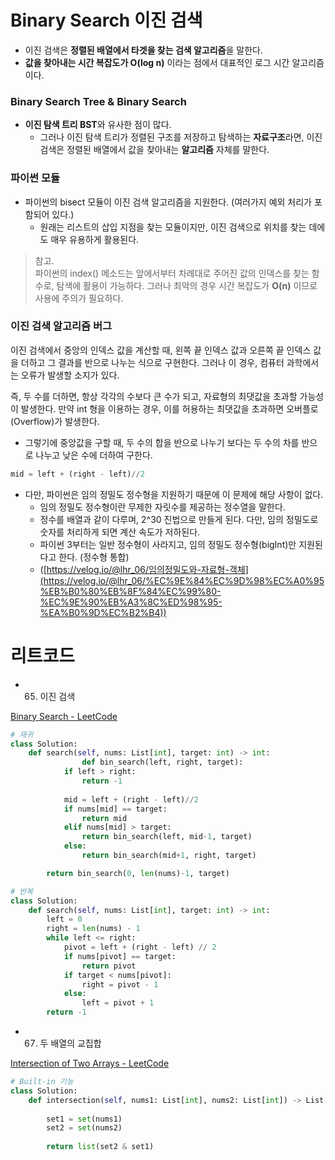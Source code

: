 # Binary Search 이진 검색

- 이진 검색은 **정렬된 배열에서 타겟을 찾는 검색 알고리즘**을 말한다. 
- **값을 찾아내는 시간 복잡도가 O(log n)** 이라는 점에서 대표적인 로그 시간 알고리즘이다.

### Binary Search Tree & Binary Search
- **이진 탐색 트리 BST**와 유사한 점이 많다. 
  - 그러나 이진 탐색 트리가 정렬된 구조를 저장하고 탐색하는 **자료구조**라면, 이진 검색은 정렬된 배열에서 값을 찾아내는 **알고리즘** 자체를 말한다.

### 파이썬 모듈
- 파이썬의 bisect 모듈이 이진 검색 알고리즘을 지원한다. (여러가지 예외 처리가 포함되어 있다.)
  - 원래는 리스트의 삽입 지점을 찾는 모듈이지만, 이진 검색으로 위치를 찾는 데에도 매우 유용하게 활용된다.
> 참고.  
> 파이썬의 index() 메소드는 앞에서부터 차례대로 주어진 값의 인덱스를 찾는 함수로, 탐색에 활용이 가능하다. 그러나 최악의 경우 시간 복잡도가 **O(n)** 이므로 사용에 주의가 필요하다.

### 이진 검색 알고리즘 버그

이진 검색에서 중앙의 인덱스 값을 계산할 때, 왼쪽 끝 인덱스 값과 오른쪽 끝 인덱스 값을 더하고 그 결과를 반으로 나누는 식으로 구현한다. 그러나 이 경우, 컴퓨터 과학에서는 오류가 발생할 소지가 있다.

즉, 두 수를 더하면, 항상 각각의 수보다 큰 수가 되고, 자료형의 최댓값을 초과할 가능성이 발생한다.
만약 int 형을 이용하는 경우, 이를 허용하는 최댓값을 초과하면 오버플로(Overflow)가 발생한다. 

- 그렇기에 중앙값을 구할 때, 두 수의 합을 반으로 나누기 보다는 두 수의 차를 반으로 나누고 낮은 수에 더하여 구한다.

```python
mid = left + (right - left)//2
```

- 다만, 파이썬은 임의 정밀도 정수형을 지원하기 때문에 이 문제에 해당 사항이 없다.
    - 임의 정밀도 정수형이란 무제한 자릿수를 제공하는 정수열을 말한다. 
    - 정수를 배열과 같이 다루며, 2^30 진법으로 만들게 된다. 다만, 임의 정밀도로 숫자를 처리하게 되면 계산 속도가 저하된다. 
    - 파이썬 3부터는 일반 정수형이 사라지고, 임의 정밀도 정수형(bigInt)만 지원된다고 한다. (정수형 통합)
    - ([https://velog.io/@lhr_06/임의정밀도와-자료형-객체](https://velog.io/@lhr_06/%EC%9E%84%EC%9D%98%EC%A0%95%EB%B0%80%EB%8F%84%EC%99%80-%EC%9E%90%EB%A3%8C%ED%98%95-%EA%B0%9D%EC%B2%B4))

# 리트코드

- 65) 이진 검색

[Binary Search - LeetCode](https://leetcode.com/problems/binary-search/)

```python
# 재귀
class Solution:
    def search(self, nums: List[int], target: int) -> int:
				def bin_search(left, right, target):
            if left > right:
                return -1
            
            mid = left + (right - left)//2
            if nums[mid] == target: 
                return mid
            elif nums[mid] > target:
                return bin_search(left, mid-1, target)
            else: 
                return bin_search(mid+1, right, target)

        return bin_search(0, len(nums)-1, target)
```

```python
# 반복
class Solution:
    def search(self, nums: List[int], target: int) -> int:
        left = 0
        right = len(nums) - 1
        while left <= right:
            pivot = left + (right - left) // 2
            if nums[pivot] == target:
                return pivot
            if target < nums[pivot]:
                right = pivot - 1
            else:
                left = pivot + 1
        return -1
```

- 67) 두 배열의 교집합

[Intersection of Two Arrays - LeetCode](https://leetcode.com/problems/intersection-of-two-arrays/)

```python
# Built-in 기능
class Solution:
    def intersection(self, nums1: List[int], nums2: List[int]) -> List[int]:
        
        set1 = set(nums1)
        set2 = set(nums2)
        
        return list(set2 & set1)
```